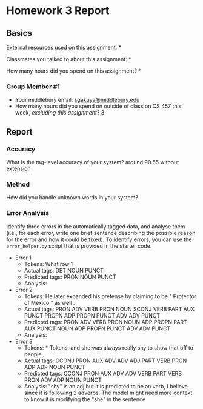 # Homework 3 Report

## Basics
External resources used on this assignment:
* 

Classmates you talked to about this assignment:
* 

How many hours did you spend on this assignment?
* 

### Group Member #1
* Your middlebury email: sgakuya@middlebury.edu
* How many hours did you spend on outside of class on CS 457 this week, _excluding this assignment_? 3


## Report
### Accuracy
What is the tag-level accuracy of your system? around 90.55 without extension


### Method
How did you handle unknown words in your system?


### Error Analysis
Identify three errors in the automatically tagged data, and analyse them (i.e., for each error,
write one brief sentence describing the possible reason for the error and how it could be
fixed). To identify errors, you can use the `error_helper.py` script that is provided in the starter code.
* Error 1
  * Tokens: What row ?
  * Actual tags: DET NOUN PUNCT
  * Predicted tags: PRON NOUN PUNCT
  * Analysis:
* Error 2
  * Tokens: He later expanded his pretense by claiming to be " Protector of Mexico " as well .
  * Actual tags: PRON ADV VERB PRON NOUN SCONJ VERB PART AUX PUNCT PROPN ADP PROPN PUNCT ADV ADV PUNCT
  * Predicted tags: PRON ADV VERB PRON NOUN ADP PROPN PART AUX PUNCT NOUN ADP PROPN PUNCT ADV ADV PUNCT
  * Analysis:
* Error 3
  * Tokens: * Tokens: and she was always really shy to show that off to people ,
  * Actual tags: CCONJ PRON AUX ADV ADV ADJ PART VERB PRON ADP ADP NOUN PUNCT 
  * Predicted tags: CCONJ PRON AUX ADV ADV VERB PART VERB PRON ADV ADP NOUN PUNCT
  * Analysis: "shy" is an adj but it is predicted to be an verb, I believe since it is following 2 adverbs. The model might need more context to know it is modifying the "she" in the sentence
